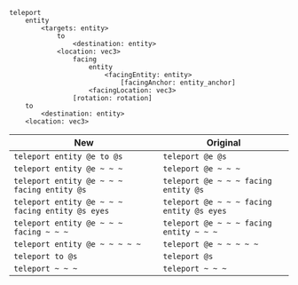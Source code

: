```
teleport
    entity
        <targets: entity>
            to
                <destination: entity>
            <location: vec3>
                facing
                    entity
                        <facingEntity: entity>
                            [facingAnchor: entity_anchor]
                    <facingLocation: vec3>
                [rotation: rotation]
    to
        <destination: entity>
    <location: vec3>
```
|New|Original|
|---|---|
|`teleport entity @e to @s`|`teleport @e @s`|
|`teleport entity @e ~ ~ ~`|`teleport @e ~ ~ ~`|
|`teleport entity @e ~ ~ ~ facing entity @s`|`teleport @e ~ ~ ~ facing entity @s`|
|`teleport entity @e ~ ~ ~ facing entity @s eyes`|`teleport @e ~ ~ ~ facing entity @s eyes`|
|`teleport entity @e ~ ~ ~ facing ~ ~ ~`|`teleport @e ~ ~ ~ facing entity ~ ~ ~`|
|`teleport entity @e ~ ~ ~ ~ ~`|`teleport @e ~ ~ ~ ~ ~`|
|`teleport to @s`|`teleport @s`|
|`teleport ~ ~ ~`|`teleport ~ ~ ~`|
